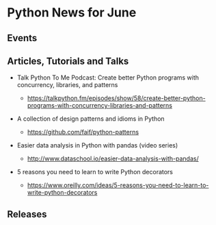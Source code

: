 # Python News for June

## Events

## Articles, Tutorials and Talks

* Talk Python To Me Podcast: Create better Python programs with concurrency, libraries, and patterns
	* https://talkpython.fm/episodes/show/58/create-better-python-programs-with-concurrency-libraries-and-patterns

* A collection of design patterns and idioms in Python
	* https://github.com/faif/python-patterns

* Easier data analysis in Python with pandas (video series)
	* http://www.dataschool.io/easier-data-analysis-with-pandas/

* 5 reasons you need to learn to write Python decorators
	* https://www.oreilly.com/ideas/5-reasons-you-need-to-learn-to-write-python-decorators

## Releases

